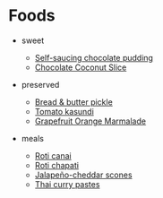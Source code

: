# Foods

* sweet
  * [Self-saucing chocolate pudding](./sweet/self-saucing-chocolate-pud)
  * [Chocolate Coconut Slice](./sweet/chocolate-coconut-slice)

* preserved
  * [Bread & butter pickle](./preserved/bp-pickle)
  * [Tomato kasundi](./preserved/kasundi)
  * [Grapefruit Orange Marmalade](./preserved/marmalade)

* meals
  * [Roti canai](./meals/roti-thai)
  * [Roti chapati](./meals/roti-indian)
  * [Jalapeño-cheddar scones](./meals/jalapeno-cheddar-scones)
  * [Thai curry pastes](./meals/thai-curry-paste)

